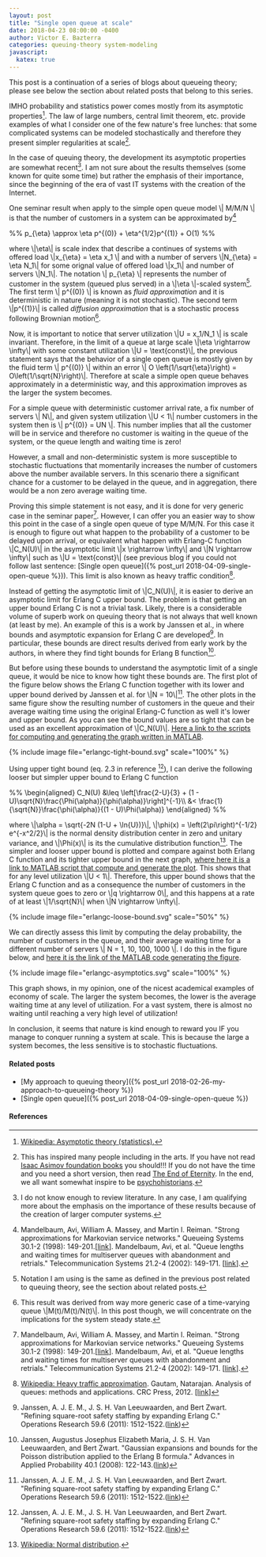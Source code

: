 ```yaml
---
layout: post
title: "Single open queue at scale"
date: 2018-04-23 08:00:00 -0400
author: Victor E. Bazterra
categories: queuing-theory system-modeling
javascript:
  katex: true
---
```


This post is a continuation of a series of blogs about queueing theory; please see below the section about related posts that belong to this series.

IMHO probability and statistics power comes mostly from its asymptotic properties[^1]. The law of large numbers, central limit theorem, etc. provide examples of what I consider one of the few nature's free lunches: that some complicated systems can be modeled stochastically and therefore they present simpler regularities at scale[^2].

In the case of queuing theory, the development its asymptotic properties are somewhat recent[^3]. I am not sure about the results themselves (some known for quite some time) but rather the emphasis of their importance, since the beginning of the era of vast IT systems with the creation of the Internet.

One seminar result when apply to the simple open queue model \\| M/M/N \\| is that the number of customers in a system can be approximated by[^4]

<p>%%
p_{\eta} \approx \eta p^{(0)} + \eta^{1/2}p^{(1)} + O(1)
%%</p>

where \\|\eta\\| is scale index that describe a continues of systems with offered load \\|x_{\eta} = \eta x_1 \\| and with a number of servers \\|N_{\eta} = \eta N_1\\| for some orignal value of offered load \\|x_1\\| and number of servers \\|N_1\\|. The notation \\| p_{\eta} \\| represents the number of customer in the system (queued plus served) in a \\|\eta \\|-scaled system[^5]. The first term \\| p^{(0)} \\| is known as *fluid approximation* and it is deterministic in nature (meaning it is not stochastic). The second term \\|p^{(1)}\\| is called *diffusion approximation* that is a stochastic process following Brownian motion[^6].

Now, it is important to notice that server utilization \\|U = x_1/N_1 \\| is scale invariant. Therefore, in the limit of a queue at large scale \\|\eta \rightarrow \infty\\| with some constant utilization \\|U = \text{const}\\|, the previous statement says that the behavior of a single open queue is mostly given by the fluid term \\| p^{(0)} \\| within an error \\| O \left(1/\sqrt{\eta}\right) = O\left(1/\sqrt{N}\right)\\|. Therefore at scale a simple open queue behaves approximately in a deterministic way, and this approximation improves as the larger the system becomes.

For a simple queue with deterministic customer arrival rate, a fix number of servers \\| N\\|, and given system utilization \\|U < 1\\| number customers in the system then is \\| p^{(0)} = UN \\|. This number implies that all the customer will be in service and therefore no customer is waiting in the queue of the system, or the queue length and waiting time is zero!

However, a small and non-deterministic system is more susceptible to stochastic fluctuations that momentarily increases the number of customers above the number available servers. In this scenario there a significant chance for a customer to be delayed in the queue, and in aggregation, there would be a non zero average waiting time.

Proving this simple statement is not easy, and it is done for very generic case in the seminar paper[^4]. However, I can offer you an easier way to show this point in the case of a single open queue of type M/M/N. For this case it is enough to figure out what happen to the probability of a customer to be delayed upon arrival, or equivalent what happen with Erlang-C function \\|C_N(U)\\| in the asymptotic limit \\|x \rightarrow \infty\\| and \\|N \rightarrow \infty\\| such as \\|U = \text{const}\\| (see previous blog if you could not follow last sentence: [Single open queue]({% post_url 2018-04-09-single-open-queue %})). This limit is also known as heavy traffic condition[^7].

Instead of getting the asymptotic limit of \\|C_N(U)\\|, it is easier to derive an asymptotic limit for Erlang C upper bound. The problem is that getting an upper bound Erlang C is not a trivial task. Likely, there is a considerable volume of superb work on queuing theory that is not always that well known (at least by me). An example of this is a work by Janssen et al., in where bounds and asymptotic expansion for Erlang C are developed[^8]. In particular, these bounds are direct results derived from early work by the authors, in where they find tight bounds for Erlang B function[^9].

But before using these bounds to understand the asymptotic limit of a single queue, it would be nice to know how tight these bounds are. The first plot of the figure below shows the Erlang C function together with its lower and upper bound derived by Janssen et al. for \\|N = 10\\|[^8]. The other plots in the same figure show the resulting number of customers in the queue and their average waiting time using the original Erlang-C function as well it's lower and upper bound. As you can see the bound values are so tight that can be used as an excellent approximation of \\|C_N(U)\\|. [Here a link to the scripts for computing and generating the graph written in MATLAB](https://github.com/baites/examples/blob/master/analyses/queueing/MMnQueue/show_erlangc_tight_bounds.m).

{% include image file="erlangc-tight-bound.svg" scale="100%" %}

Using upper tight bound (eq. 2.3 in reference [^8]), I can derive the following looser but simpler upper bound to Erlang C function

<p>%%
\begin{aligned}
    C_N(U) &\leq \left[\frac{2-U}{3} + (1 - U)\sqrt{N}\frac{\Phi(\alpha)}{\phi(\alpha)}\right]^{-1}\\
    &< \frac{1}{\sqrt{N}}\frac{\phi(\alpha)}{(1 - U)\Phi(\alpha)}
\end{aligned}
%%</p>

where \\|\alpha = \sqrt{-2N (1-U + \ln{U})}\\|, \\|\phi(x) = \left(2\pi\right)^{-1/2} e^{-x^2/2}\\| is the normal density distribution center in zero and unitary variance, and \\|\Phi(x)\\| is its the cumulative distribution function[^10]. The simpler and looser upper bound is plotted and compare against both Erlang C function and its tighter upper bound in the next graph, [where here it is a link to MATLAB script that compute and generate the plot](https://github.com/baites/examples/blob/master/analyses/queueing/MMnQueue/show_erlangc_upper_bounds.m). This shows that for any level utilization \\|U < 1\\|. Therefore, this upper bound shows that the Erlang C function and as a consequence the number of customers in the system queue goes to zero or \\|q \rightarrow 0\\|, and this happens at a rate of at least \\|1/\sqrt{N}\\| when \\|N \rightarrow \infty\\|.

{% include image file="erlangc-loose-bound.svg" scale="50%" %}

We can directly assess this limit by computing the delay probability, the number of customers in the queue, and their average waiting time for a different number of servers \\| N = 1, 10, 100, 1000 \\|. I do this in the figure below, and [here it is the link of the MATLAB code generating the figure](https://github.com/baites/examples/blob/master/analyses/queueing/MMnQueue/show_erlangc_asympt.m).

{% include image file="erlangc-asymptotics.svg" scale="100%" %}

This graph shows, in my opinion, one of the nicest academical examples of economy of scale. The larger the system becomes, the lower is the average waiting time at any level of utilization. For a vast system, there is almost no waiting until reaching a very high level of utilization!

In conclusion, it seems that nature is kind enough to reward you IF you manage to conquer running a system at scale. This is because the large a system becomes, the less sensitive is to stochastic fluctuations.

#### Related posts

* [My approach to queuing theory]({% post_url 2018-02-26-my-approach-to-queueing-theory %})
* [Single open queue]({% post_url 2018-04-09-single-open-queue %})

#### References

[^1]: [Wikipedia: Asymptotic theory (statistics).](https://en.wikipedia.org/wiki/Asymptotic_theory_(statistics))
[^2]: This has inspired many people including in the arts. If you have not read [Isaac Asimov foundation books](https://en.wikipedia.org/wiki/Foundation_series) you should!!! If you do not have the time and you need a short version, then read [The End of Eternity](https://en.wikipedia.org/wiki/The_End_of_Eternity). In the end, we all want somewhat inspire to be [psychohistorians](https://www.theguardian.com/books/2012/dec/04/paul-krugman-asimov-economics).
[^3]: I do not know enough to review literature. In any case, I am qualifying more about the emphasis on the importance of these results because of the creation of larger computer systems.
[^4]: Mandelbaum, Avi, William A. Massey, and Martin I. Reiman. "Strong approximations for Markovian service networks." Queueing Systems 30.1-2 (1998): 149-201.[[link](https://link.springer.com/article/10.1023/A:1019112920622)]. Mandelbaum, Avi, et al. "Queue lengths and waiting times for multiserver queues with abandonment and retrials." Telecommunication Systems 21.2-4 (2002): 149-171. [[link](https://link.springer.com/article/10.1023/A:1020921829517)].
[^5]: Notation I am using is the same as defined in the previous post related to queuing theory, see the section about related posts.
[^6]: This result was derived from way more generic case of a time-varying queue \\|M(t)/M(t)/N(t)\\|. In this post though, we will concentrate on the implications for the system steady state.
[^7]: [Wikipedia: Heavy traffic approximation](https://en.wikipedia.org/wiki/Heavy_traffic_approximation). Gautam, Natarajan. Analysis of queues: methods and applications. CRC Press, 2012. [[link](https://www.crcpress.com/Analysis-of-Queues-Methods-and-Applications/Gautam/p/book/9781138073067)]
[^8]: Janssen, A. J. E. M., J. S. H. Van Leeuwaarden, and Bert Zwart. "Refining square-root safety staffing by expanding Erlang C." Operations Research 59.6 (2011): 1512-1522.([link](https://pubsonline.informs.org/doi/abs/10.1287/opre.1110.0991))
[^9]: Janssen, Augustus Josephus Elizabeth Maria, J. S. H. Van Leeuwaarden, and Bert Zwart. "Gaussian expansions and bounds for the Poisson distribution applied to the Erlang B formula." Advances in Applied Probability 40.1 (2008): 122-143.([link](https://www.cambridge.org/core/journals/advances-in-applied-probability/article/gaussian-expansions-and-bounds-for-the-poisson-distribution-applied-to-the-erlang-b-formula/76DB4F08E5A5DE90D85A90E9D0788DA7#))
[^10]: [Wikipedia: Normal distribution](https://en.wikipedia.org/wiki/Normal_distribution).
